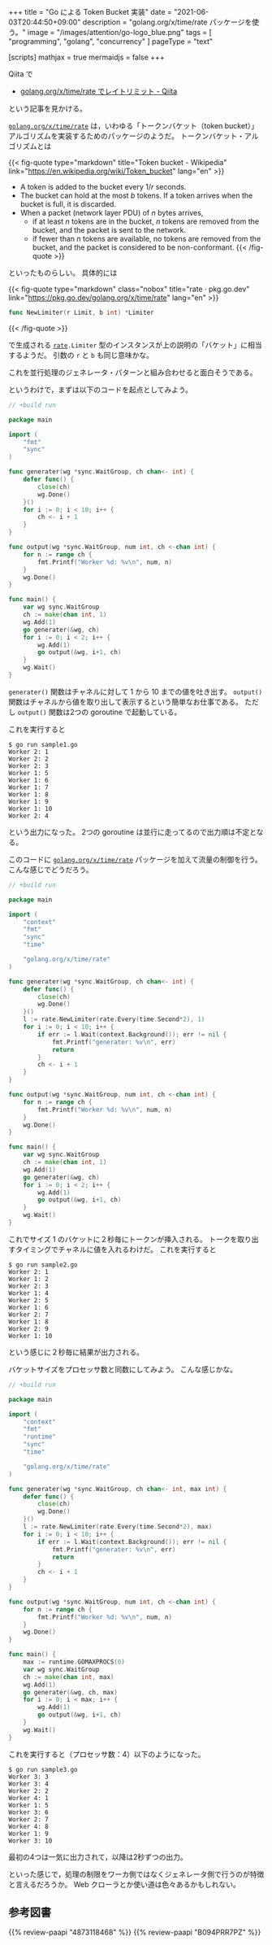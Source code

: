 +++
title = "Go による Token Bucket 実装"
date =  "2021-06-03T20:44:50+09:00"
description = "golang.org/x/time/rate パッケージを使う。"
image = "/images/attention/go-logo_blue.png"
tags = [ "programming", "golang", "concurrency" ]
pageType = "text"

[scripts]
  mathjax = true
  mermaidjs = false
+++

Qiita で

- [golang.org/x/time/rate でレイトリミット - Qiita](https://qiita.com/msh5/items/f203f85452c5b814ba36)

という記事を見かける。

[`golang.org/x/time/rate`][`rate`] は，いわゆる「トークンバケット（token bucket）」アルゴリズムを実装するためのパッケージのようだ。
トークンバケット・アルゴリズムとは

{{< fig-quote type="markdown" title="Token bucket - Wikipedia" link="https://en.wikipedia.org/wiki/Token_bucket" lang="en" >}}
- A token is added to the bucket every $1/r$ seconds.
- The bucket can hold at the most $b$ tokens. If a token arrives when the bucket is full, it is discarded.
- When a packet (network layer PDU) of $n$ bytes arrives,
  - if at least $n$ tokens are in the bucket, $n$ tokens are removed from the bucket, and the packet is sent to the network.
  - if fewer than $n$ tokens are available, no tokens are removed from the bucket, and the packet is considered to be non-conformant.
{{< /fig-quote >}}

といったものらしい。
具体的には

{{< fig-quote type="markdown" class="nobox" title="rate · pkg.go.dev" link="https://pkg.go.dev/golang.org/x/time/rate" lang="en" >}}
```go
func NewLimiter(r Limit, b int) *Limiter
```
{{< /fig-quote >}}

で生成される [`rate`]`.Limiter` 型のインスタンスが上の説明の「バケット」に相当するようだ。
引数の `r` と `b` も同じ意味かな。

これを並行処理のジェネレータ・パターンと組み合わせると面白そうである。

というわけで，まずは以下のコードを起点としてみよう。

```go:sample1.go
// +build run

package main

import (
    "fmt"
    "sync"
)

func generater(wg *sync.WaitGroup, ch chan<- int) {
    defer func() {
        close(ch)
        wg.Done()
    }()
    for i := 0; i < 10; i++ {
        ch <- i + 1
    }
}

func output(wg *sync.WaitGroup, num int, ch <-chan int) {
    for n := range ch {
        fmt.Printf("Worker %d: %v\n", num, n)
    }
    wg.Done()
}

func main() {
    var wg sync.WaitGroup
    ch := make(chan int, 1)
    wg.Add(1)
    go generater(&wg, ch)
    for i := 0; i < 2; i++ {
        wg.Add(1)
        go output(&wg, i+1, ch)
    }
    wg.Wait()
}
```

`generater()` 関数はチャネルに対して 1 から 10 までの値を吐き出す。
`output()` 関数はチャネルから値を取り出して表示するという簡単なお仕事である。
ただし `output()` 関数は2つの goroutine で起動している。

これを実行すると

```text
$ go run sample1.go 
Worker 2: 1
Worker 2: 2
Worker 2: 3
Worker 1: 5
Worker 1: 6
Worker 1: 7
Worker 1: 8
Worker 1: 9
Worker 1: 10
Worker 2: 4
```

という出力になった。
2つの goroutine は並行に走ってるので出力順は不定となる。

このコードに [`golang.org/x/time/rate`][`rate`] パッケージを加えて流量の制御を行う。
こんな感じでどうだろう。

```go {hl_lines=[6, 8, 11, 19, "21-24"]}
// +build run

package main

import (
    "context"
    "fmt"
    "sync"
    "time"

    "golang.org/x/time/rate"
)

func generater(wg *sync.WaitGroup, ch chan<- int) {
    defer func() {
        close(ch)
        wg.Done()
    }()
    l := rate.NewLimiter(rate.Every(time.Second*2), 1)
    for i := 0; i < 10; i++ {
        if err := l.Wait(context.Background()); err != nil {
            fmt.Printf("generater: %v\n", err)
            return
        }
        ch <- i + 1
    }
}

func output(wg *sync.WaitGroup, num int, ch <-chan int) {
    for n := range ch {
        fmt.Printf("Worker %d: %v\n", num, n)
    }
    wg.Done()
}

func main() {
    var wg sync.WaitGroup
    ch := make(chan int, 1)
    wg.Add(1)
    go generater(&wg, ch)
    for i := 0; i < 2; i++ {
        wg.Add(1)
        go output(&wg, i+1, ch)
    }
    wg.Wait()
}
```

これでサイズ 1 のバケットに２秒毎にトークンが挿入される。
トークを取り出すタイミングでチャネルに値を入れるわけだ。
これを実行すると

```text
$ go run sample2.go 
Worker 2: 1
Worker 1: 2
Worker 2: 3
Worker 1: 4
Worker 2: 5
Worker 1: 6
Worker 2: 7
Worker 1: 8
Worker 2: 9
Worker 1: 10
```

という感じに２秒毎に結果が出力される。

バケットサイズをプロセッサ数と同数にしてみよう。
こんな感じかな。

```go {hl_lines=[15, 20, 38, "42-43"]}
// +build run

package main

import (
    "context"
    "fmt"
    "runtime"
    "sync"
    "time"

    "golang.org/x/time/rate"
)

func generater(wg *sync.WaitGroup, ch chan<- int, max int) {
    defer func() {
        close(ch)
        wg.Done()
    }()
    l := rate.NewLimiter(rate.Every(time.Second*2), max)
    for i := 0; i < 10; i++ {
        if err := l.Wait(context.Background()); err != nil {
            fmt.Printf("generater: %v\n", err)
            return
        }
        ch <- i + 1
    }
}

func output(wg *sync.WaitGroup, num int, ch <-chan int) {
    for n := range ch {
        fmt.Printf("Worker %d: %v\n", num, n)
    }
    wg.Done()
}

func main() {
    max := runtime.GOMAXPROCS(0)
    var wg sync.WaitGroup
    ch := make(chan int, max)
    wg.Add(1)
    go generater(&wg, ch, max)
    for i := 0; i < max; i++ {
        wg.Add(1)
        go output(&wg, i+1, ch)
    }
    wg.Wait()
}
```

これを実行すると（プロセッサ数：4）以下のようになった。

```text
$ go run sample3.go 
Worker 3: 3
Worker 3: 4
Worker 2: 2
Worker 4: 1
Worker 1: 5
Worker 3: 6
Worker 2: 7
Worker 4: 8
Worker 1: 9
Worker 3: 10
```

最初の4つは一気に出力されて，以降は2秒ずつの出力。

といった感じで，処理の制限をワーカ側ではなくジェネレータ側で行うのが特徴と言えるだろうか。
Web クローラとか使い道は色々あるかもしれない。

[Go]: https://golang.org/ "The Go Programming Language"
[`rate`]: https://pkg.go.dev/golang.org/x/time/rate "rate · pkg.go.dev"

## 参考図書

{{% review-paapi "4873118468" %}} <!-- Go言語による並行処理 -->
{{% review-paapi "B094PRR7PZ" %}} <!-- プログラミング言語Go -->
